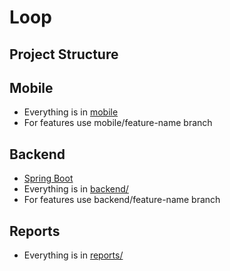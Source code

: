 # Loop

## Project Structure

## Mobile

- Everything is in [mobile](mobile)
- For features use mobile/feature-name branch

## Backend

- [Spring Boot](https://spring.io/guides/gs/spring-boot)
- Everything is in [backend/](backend)
- For features use backend/feature-name branch

## Reports

- Everything is in [reports/](reports)
